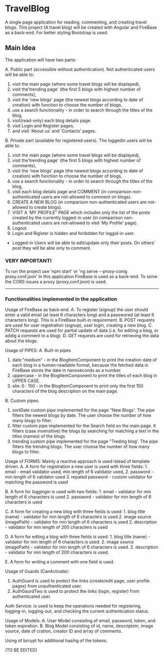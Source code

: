 # TravelBlog
A single page application for reading, commenting, and creating travel blogs. This project (A travel blog) will be created with Angular and FireBase as a back-end. For better styling Bootstrap is used.

## Main Idea
The application will have two parts:

A. Public part (accessible without authentication). Not authenticated users will be able to:
1) visit the main page (where some travel blogs will be displayed), 
2) visit the'trending page' (the first 5 blogs with highest number of comments),
3) visit the 'new blogs' page (the newest blogs according to date of creation) with function to choose the number of blogs,
4) use a search functionality - in order to search through the titles of the blog,
5) visit(read-only) each blog details page.
5) visit Login and Register pages,
6) and visit 'About us' and 'Contacts' pages.

B. Private part (available for registered users). The loggedin users will be able to:
1) visit the main page (where some travel blogs will be displayed), 
2) visit the'trending page' (the first 5 blogs with highest number of comments),
3) visit the 'new blogs' page (the newest blogs according to date of creation) with function to choose the number of blogs,
4) use a search functionality - in order to search through the titles of the blog,
5) visit each blog details page and COMMENT (in comparison non-authenticated users are not-allowed to comment on blogs).
6) CREATE A NEW BLOG (in comparison non-authenticated users are not-allowed to create blogs).
7) VISIT A 'MY PROFILE" PAGE which includes only the list of the posts created by the currently logged-in user (in comparison non-authenticated users are not-allowed to visit 'My Profile' page). 
8) Logout.
9) Login and Rigister is hidden and foribdden for loggid-in user.
* Logged-in Users will be able to edit/update only their posts. On others' post they will be able only to comment.


### VERY IMPORTANT!
To run the project use 'npm start' or 'ng serve --proxy-conig proxy.conf.json'
In this application FireBase is used as a back-end. To solve the CORS issues a proxy (proxy.conf.json) is used.

----

### Functionalities implemented in the application

Usage of FireBase as back-end.
A. To register (signup) the user should enter a valid email (at least 6 characters long) and a passwored (at least 6 characters long). This is a FireBase built-in requirement.
B. POST requests are used for user registration (signup), user login, creating a new blog. 
C. PATCH requests are used for partial update of data (i.e. for editing a blog, or addig a comment to a blog). 
D. GET requests are used for retrieving the data about the blogs.

Usage of PIPES:
A. Built-in pipes
1) date:"medium" - in the BlogItemComponent to print the creation date of each blog in a human-readable format, because the fetched data in FireBase stores the date in nanoseconds as a number.
2) uppercase  - in the BlogItemComponent to print the titles of each blog in UPPER CASE.
3) slie: 0 : 150  - in the BlogItemComponent to print only the first 150 characters of the blog description on the main page.

B. Custom pipes.
1) sortDate custom pipe implemented for the page "New Blogs'. The pipe filters the newest blogs by date. The user choose the number of how many blogs to filter.
2) filter custom pipe implemented for the Search field on the main page. It filters (case insensitive) the blogs by searching for matching a text in the titles (names) of the blogs
3) trending custom pipe implemented for the page "Treding blog'. The pipe filters the trending blogs. The user choose the number of how many blogs to filter.

Usage of FORMS:
Mainly a reactive approach is used istead of template driven.
A. A form for registration a new user is used with three fields:
    1. email - email validator used, min length of 6 validator used,
    2. password - min length of 6 validator used
    3. repated password - custom validator for matching the password is used

B. A form for loggingin is used with two fields:
    1. email - validator for min length of 6 characters is used
    2. password - validator for min length of 6 characters is used

C. A form for creating a new blog with three fields is used:
    1. blog title (name) - validator for min length of 6 characters is used
    2. image source (imagePath) - validator for min length of 6 characters is used
    2. description - validator for min length of 200 characters is used

D. A form for editng a blog with three fields is used:
    1. blog title (name) - validator for min length of 6 characters is used.
    2. image source (imagePath) - validator for min length of 6 characters is used.
    2. description - validator for min length of 200 characters is used.

E. A form for writing a comment with one field is used.


Usage of Guards (CanActivate):
1) AuthGuard is used to protect the links (create/edit page, user profile pages) from unauthenticated user.
2) AuthGaurdTwo is used to protect the links (login, register) from authenticated user.

Auth Service:
is used to keep the operations needed for registering, logging-in, logging-out, and checking the current authentication status.

Usage of Models:
A. User Model consisting of email, password, token, and token expiration.
B. Blog Model consisting of id, name, descriptoin, image source, date of cration, creator ID and array of comments. 

Using of bcrypt for additional hasihg of the tokens.

(TO BE EDITED)